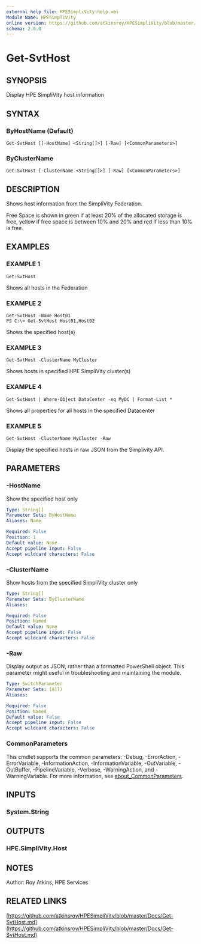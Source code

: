 ```yaml
---
external help file: HPESimpliVity-help.xml
Module Name: HPESimpliVity
online version: https://github.com/atkinsroy/HPESimpliVity/blob/master/Docs/Get-SvtHost.md
schema: 2.0.0
---
```


# Get-SvtHost

## SYNOPSIS
Display HPE SimpliVity host information

## SYNTAX

### ByHostName (Default)
```
Get-SvtHost [[-HostName] <String[]>] [-Raw] [<CommonParameters>]
```

### ByClusterName
```
Get-SvtHost [-ClusterName <String[]>] [-Raw] [<CommonParameters>]
```

## DESCRIPTION
Shows host information from the SimpliVity Federation.

Free Space is shown in green if at least 20% of the allocated storage is free,
yellow if free space is between 10% and 20% and red if less than 10% is free.

## EXAMPLES

### EXAMPLE 1
```
Get-SvtHost
```

Shows all hosts in the Federation

### EXAMPLE 2
```
Get-SvtHost -Name Host01
PS C:\> Get-SvtHost Host01,Host02
```

Shows the specified host(s)

### EXAMPLE 3
```
Get-SvtHost -ClusterName MyCluster
```

Shows hosts in specified HPE SimpliVity cluster(s)

### EXAMPLE 4
```
Get-SvtHost | Where-Object DataCenter -eq MyDC | Format-List *
```

Shows all properties for all hosts in the specified Datacenter

### EXAMPLE 5
```
Get-SvtHost -ClusterName MyCluster -Raw
```

Display the specified hosts in raw JSON from the Simplivity API.

## PARAMETERS

### -HostName
Show the specified host only

```yaml
Type: String[]
Parameter Sets: ByHostName
Aliases: Name

Required: False
Position: 1
Default value: None
Accept pipeline input: False
Accept wildcard characters: False
```

### -ClusterName
Show hosts from the specified SimpliVity cluster only

```yaml
Type: String[]
Parameter Sets: ByClusterName
Aliases:

Required: False
Position: Named
Default value: None
Accept pipeline input: False
Accept wildcard characters: False
```

### -Raw
Display output as JSON, rather than a formatted PowerShell object.
This parameter might useful in troubleshooting
and maintaining the module.

```yaml
Type: SwitchParameter
Parameter Sets: (All)
Aliases:

Required: False
Position: Named
Default value: False
Accept pipeline input: False
Accept wildcard characters: False
```

### CommonParameters
This cmdlet supports the common parameters: -Debug, -ErrorAction, -ErrorVariable, -InformationAction, -InformationVariable, -OutVariable, -OutBuffer, -PipelineVariable, -Verbose, -WarningAction, and -WarningVariable. For more information, see [about_CommonParameters](http://go.microsoft.com/fwlink/?LinkID=113216).

## INPUTS

### System.String
## OUTPUTS

### HPE.SimpliVity.Host
## NOTES
Author: Roy Atkins, HPE Services

## RELATED LINKS

[https://github.com/atkinsroy/HPESimpliVity/blob/master/Docs/Get-SvtHost.md](https://github.com/atkinsroy/HPESimpliVity/blob/master/Docs/Get-SvtHost.md)

